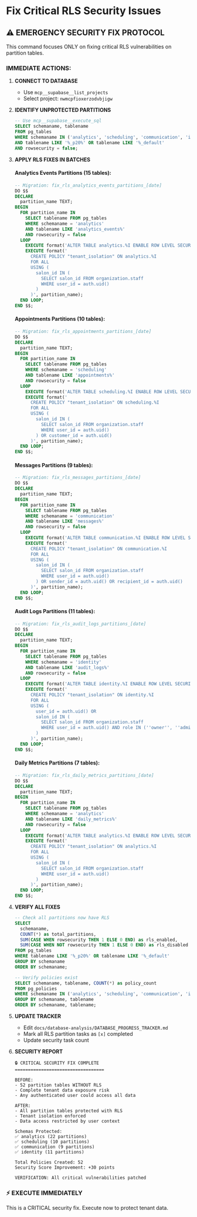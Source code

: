 # Fix Critical RLS Security Issues

## ⚠️ EMERGENCY SECURITY FIX PROTOCOL

This command focuses ONLY on fixing critical RLS vulnerabilities on partition tables.

### IMMEDIATE ACTIONS:

1. **CONNECT TO DATABASE**
   - Use `mcp__supabase__list_projects`
   - Select project: `nwmcpfioxerzodvbjigw`

2. **IDENTIFY UNPROTECTED PARTITIONS**
   ```sql
   -- Use mcp__supabase__execute_sql
   SELECT schemaname, tablename
   FROM pg_tables
   WHERE schemaname IN ('analytics', 'scheduling', 'communication', 'identity')
   AND tablename LIKE '%_p20%' OR tablename LIKE '%_default'
   AND rowsecurity = false;
   ```

3. **APPLY RLS FIXES IN BATCHES**

   #### Analytics Events Partitions (15 tables):
   ```sql
   -- Migration: fix_rls_analytics_events_partitions_[date]
   DO $$
   DECLARE
     partition_name TEXT;
   BEGIN
     FOR partition_name IN
       SELECT tablename FROM pg_tables
       WHERE schemaname = 'analytics'
       AND tablename LIKE 'analytics_events%'
       AND rowsecurity = false
     LOOP
       EXECUTE format('ALTER TABLE analytics.%I ENABLE ROW LEVEL SECURITY', partition_name);
       EXECUTE format('
         CREATE POLICY "tenant_isolation" ON analytics.%I
         FOR ALL
         USING (
           salon_id IN (
             SELECT salon_id FROM organization.staff
             WHERE user_id = auth.uid()
           )
         )', partition_name);
     END LOOP;
   END $$;
   ```

   #### Appointments Partitions (10 tables):
   ```sql
   -- Migration: fix_rls_appointments_partitions_[date]
   DO $$
   DECLARE
     partition_name TEXT;
   BEGIN
     FOR partition_name IN
       SELECT tablename FROM pg_tables
       WHERE schemaname = 'scheduling'
       AND tablename LIKE 'appointments%'
       AND rowsecurity = false
     LOOP
       EXECUTE format('ALTER TABLE scheduling.%I ENABLE ROW LEVEL SECURITY', partition_name);
       EXECUTE format('
         CREATE POLICY "tenant_isolation" ON scheduling.%I
         FOR ALL
         USING (
           salon_id IN (
             SELECT salon_id FROM organization.staff
             WHERE user_id = auth.uid()
           ) OR customer_id = auth.uid()
         )', partition_name);
     END LOOP;
   END $$;
   ```

   #### Messages Partitions (9 tables):
   ```sql
   -- Migration: fix_rls_messages_partitions_[date]
   DO $$
   DECLARE
     partition_name TEXT;
   BEGIN
     FOR partition_name IN
       SELECT tablename FROM pg_tables
       WHERE schemaname = 'communication'
       AND tablename LIKE 'messages%'
       AND rowsecurity = false
     LOOP
       EXECUTE format('ALTER TABLE communication.%I ENABLE ROW LEVEL SECURITY', partition_name);
       EXECUTE format('
         CREATE POLICY "tenant_isolation" ON communication.%I
         FOR ALL
         USING (
           salon_id IN (
             SELECT salon_id FROM organization.staff
             WHERE user_id = auth.uid()
           ) OR sender_id = auth.uid() OR recipient_id = auth.uid()
         )', partition_name);
     END LOOP;
   END $$;
   ```

   #### Audit Logs Partitions (11 tables):
   ```sql
   -- Migration: fix_rls_audit_logs_partitions_[date]
   DO $$
   DECLARE
     partition_name TEXT;
   BEGIN
     FOR partition_name IN
       SELECT tablename FROM pg_tables
       WHERE schemaname = 'identity'
       AND tablename LIKE 'audit_logs%'
       AND rowsecurity = false
     LOOP
       EXECUTE format('ALTER TABLE identity.%I ENABLE ROW LEVEL SECURITY', partition_name);
       EXECUTE format('
         CREATE POLICY "tenant_isolation" ON identity.%I
         FOR ALL
         USING (
           user_id = auth.uid() OR
           salon_id IN (
             SELECT salon_id FROM organization.staff
             WHERE user_id = auth.uid() AND role IN (''owner'', ''admin'')
           )
         )', partition_name);
     END LOOP;
   END $$;
   ```

   #### Daily Metrics Partitions (7 tables):
   ```sql
   -- Migration: fix_rls_daily_metrics_partitions_[date]
   DO $$
   DECLARE
     partition_name TEXT;
   BEGIN
     FOR partition_name IN
       SELECT tablename FROM pg_tables
       WHERE schemaname = 'analytics'
       AND tablename LIKE 'daily_metrics%'
       AND rowsecurity = false
     LOOP
       EXECUTE format('ALTER TABLE analytics.%I ENABLE ROW LEVEL SECURITY', partition_name);
       EXECUTE format('
         CREATE POLICY "tenant_isolation" ON analytics.%I
         FOR ALL
         USING (
           salon_id IN (
             SELECT salon_id FROM organization.staff
             WHERE user_id = auth.uid()
           )
         )', partition_name);
     END LOOP;
   END $$;
   ```

4. **VERIFY ALL FIXES**
   ```sql
   -- Check all partitions now have RLS
   SELECT
     schemaname,
     COUNT(*) as total_partitions,
     SUM(CASE WHEN rowsecurity THEN 1 ELSE 0 END) as rls_enabled,
     SUM(CASE WHEN NOT rowsecurity THEN 1 ELSE 0 END) as rls_disabled
   FROM pg_tables
   WHERE tablename LIKE '%_p20%' OR tablename LIKE '%_default'
   GROUP BY schemaname
   ORDER BY schemaname;

   -- Verify policies exist
   SELECT schemaname, tablename, COUNT(*) as policy_count
   FROM pg_policies
   WHERE schemaname IN ('analytics', 'scheduling', 'communication', 'identity')
   GROUP BY schemaname, tablename
   ORDER BY schemaname, tablename;
   ```

5. **UPDATE TRACKER**
   - Edit `docs/database-analysis/DATABASE_PROGRESS_TRACKER.md`
   - Mark all RLS partition tasks as `[x]` completed
   - Update security task count

6. **SECURITY REPORT**
   ```
   🔒 CRITICAL SECURITY FIX COMPLETE
   ==================================

   BEFORE:
   - 52 partition tables WITHOUT RLS
   - Complete tenant data exposure risk
   - Any authenticated user could access all data

   AFTER:
   - All partition tables protected with RLS
   - Tenant isolation enforced
   - Data access restricted by user context

   Schemas Protected:
   ✅ analytics (22 partitions)
   ✅ scheduling (10 partitions)
   ✅ communication (9 partitions)
   ✅ identity (11 partitions)

   Total Policies Created: 52
   Security Score Improvement: +30 points

   VERIFICATION: All critical vulnerabilities patched
   ```

### ⚡ EXECUTE IMMEDIATELY

This is a CRITICAL security fix. Execute now to protect tenant data.